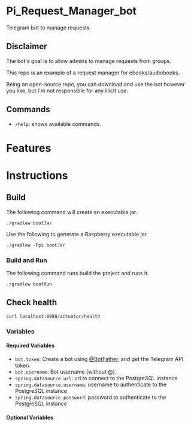 # Pi_Request_Manager_bot

Telegram bot to manage requests.

## Disclaimer

The bot's goal is to allow admins to manage requests from groups.

This repo is an example of a request manager for ebooks/audiobooks.

Being an open-source repo, you can download and use the bot however you like, but I'm not responsible for any illicit use.

## Commands

- `/help`: shows available commands.

# Features

# Instructions

## Build

The following command will create an executable jar.

```
./gradlew bootJar
```

Use the following to generate a Raspberry executable jar.

```
./gradlew -Ppi bootJar
```

### Build and Run

The following command runs build the project and runs it.

```
./gradlew bootRun
```

## Check health

```
curl localhost:8080/actuator/health
```

### Variables

#### Required Variables

- `bot.token`: Create a bot using [@BotFather](https://telegram.dog/BotFather), and get the Telegram API token.
- `bot.username`: Bot username (without @).
- `spring.datasource.url`: url to connect to the PostgreSQL instance
- `spring.datasource.username`: username to authenticate to the PostgreSQL instance
- `spring.datasource.password`: password to authenticate to the PostgreSQL instance

#### Optional Variables
